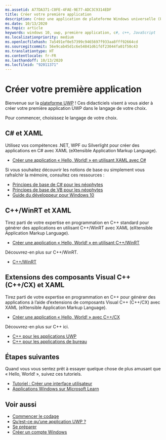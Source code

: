 ```yaml
---
ms.assetid: A77DA371-C0FE-4FAE-9E77-ADC3C9314EDF
title: Créer votre première application
description: Créez une application de plateforme Windows universelle (UWP) pour Windows 10 à l’aide de votre langage de programmation favori.
ms.date: 10/13/2020
ms.topic: article
keywords: windows 10, uwp, première application, c#, c++, JavaScript
ms.localizationpriority: medium
ms.openlocfilehash: 7a5491ef0e57399c9465697f933aa8fff92664cd
ms.sourcegitcommit: 56e9cab45d1c6e54841d61fdf23044fa01f50c43
ms.translationtype: HT
ms.contentlocale: fr-FR
ms.lasthandoff: 10/13/2020
ms.locfileid: "92011371"
---
```

# <a name="create-your-first-app"></a>Créer votre première application

Bienvenue sur la [plateforme UWP](universal-application-platform-guide.md) ! Ces didacticiels visent à vous aider à créer votre première application UWP dans le langage de votre choix.

Pour commencer, choisissez le langage de votre choix.

## <a name="c-and-xaml"></a>C# et XAML

Utilisez vos compétences .NET, WPF ou Silverlight pour créer des applications en C# avec XAML (eXtensible Application Markup Language).

* [Créer une application « Hello, World! » en utilisant XAML avec C#](create-a-hello-world-app-xaml-universal.md)

Si vous souhaitez découvrir les notions de base ou simplement vous rafraîchir la mémoire, consultez ces ressources :

* [Principes de base de C# pour les néophytes](https://channel9.msdn.com/Series/CSharp-Fundamentals-for-Absolute-Beginners?l=Lvld4EQIC_2706218949)
* [Principes de base de VB pour les néophytes](/learn/?l=jqMOvLKbC_9206218965)
* [Guide du développeur pour Windows 10](/learn/)

## <a name="cwinrt-and-xaml"></a>C++/WinRT et XAML

Tirez parti de votre expertise en programmation en C++ standard pour générer des applications en utilisant C++/WinRT avec XAML (eXtensible Application Markup Language).

* [Créer une application « Hello, World! » en utilisant C++/WinRT](create-a-basic-windows-10-app-in-cppwinrt.md)

Découvrez-en plus sur C++/WinRT.

* [C++/WinRT](../cpp-and-winrt-apis/index.md)

## <a name="visualc-component-extensions-ccx-and-xaml"></a>Extensions des composants Visual C++ (C++/CX) et XAML

Tirez parti de votre expertise en programmation en C++ pour générer des applications à l’aide d’extensions de composants Visual C++ (C++/CX) avec XAML (eXtensible Application Markup Language).

* [Créer une application « Hello, World! » avec C++/CX](create-a-basic-windows-10-app-in-cpp.md)

Découvrez-en plus sur C++ ici.

* [C++ pour les applications UWP](/cpp/cppcx/universal-windows-apps-cpp?view=vs-2019)
* [C++ pour les applications de bureau](/cpp/windows/desktop-applications-visual-cpp?view=vs-2019)

## <a name="next-steps"></a>Étapes suivantes

Quand vous vous sentez prêt à essayer quelque chose de plus amusant que « Hello, World! », suivez ces tutoriels.

* [Tutoriel : Créer une interface utilisateur](../design/basics/xaml-basics-ui.md)
* [Applications Windows sur Microsoft Learn](https://docs.microsoft.com/learn/browse/?products=windows)

## <a name="see-also"></a>Voir aussi

* [Commencer le codage](create-uwp-apps.md)
* [Qu’est-ce qu’une application UWP ?](universal-application-platform-guide.md)
* [Se préparer](/windows/apps/get-started/get-set-up.md)
* [Créer un compte Windows](/windows/apps/get-started/sign-up.md)